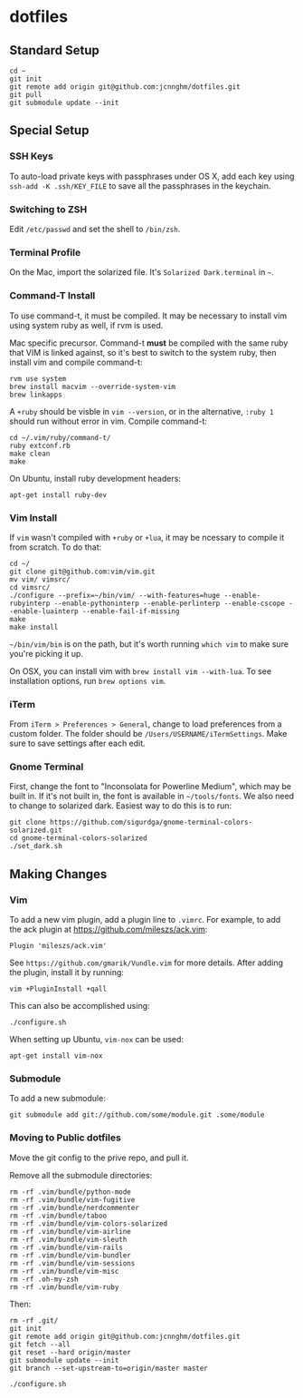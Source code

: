 dotfiles
========

## Standard Setup

    cd ~
    git init
    git remote add origin git@github.com:jcnnghm/dotfiles.git
    git pull
    git submodule update --init

## Special Setup

### SSH Keys

To auto-load private keys with passphrases under OS X, add each key using
`ssh-add -K .ssh/KEY_FILE` to save all the passphrases in the keychain.

### Switching to ZSH

Edit `/etc/passwd` and set the shell to `/bin/zsh`.

### Terminal Profile

On the Mac, import the solarized file.  It's `Solarized Dark.terminal` in `~`.

### Command-T Install

To use command-t, it must be compiled.  It may be necessary to install vim using system ruby as well, if rvm is used.

Mac specific precursor.  Command-t **must** be compiled with the same ruby that VIM is linked against, so it's best to
switch to the system ruby, then install vim and compile command-t:

    rvm use system
    brew install macvim --override-system-vim
    brew linkapps

A `+ruby` should be visble in `vim --version`, or in the alternative, `:ruby 1` should run without error in vim.
Compile command-t:

    cd ~/.vim/ruby/command-t/
    ruby extconf.rb
    make clean
    make

On Ubuntu, install ruby development headers:

    apt-get install ruby-dev

### Vim Install

If `vim` wasn't compiled with `+ruby` or `+lua`, it may be ncessary to compile it from scratch.  To do that:

    cd ~/
    git clone git@github.com:vim/vim.git
    mv vim/ vimsrc/
    cd vimsrc/
    ./configure --prefix=~/bin/vim/ --with-features=huge --enable-rubyinterp --enable-pythoninterp --enable-perlinterp --enable-cscope --enable-luainterp --enable-fail-if-missing
    make
    make install

`~/bin/vim/bin` is on the path, but it's worth running `which vim` to make sure you're picking it up.

On OSX, you can install vim with `brew install vim --with-lua`.  To see installation options, run `brew options vim`.

### iTerm

From `iTerm > Preferences > General`, change to load preferences from a custom folder.  The folder should be `/Users/USERNAME/iTermSettings`.  Make sure to save settings after each edit.

### Gnome Terminal

First, change the font to "Inconsolata for Powerline Medium", which may be built in.  If it's not built in, the font is available in `~/tools/fonts`.  We also need to change to solarized dark.  Easiest way to do this is to run:

    git clone https://github.com/sigurdga/gnome-terminal-colors-solarized.git
    cd gnome-terminal-colors-solarized
    ./set_dark.sh

## Making Changes

### Vim

To add a new vim plugin, add a plugin line to `.vimrc`.  For example, to add
the ack plugin at https://github.com/mileszs/ack.vim:

    Plugin 'mileszs/ack.vim'

See `https://github.com/gmarik/Vundle.vim` for more details.  After adding the
plugin, install it by running:

    vim +PluginInstall +qall

This can also be accomplished using:

    ./configure.sh

When setting up Ubuntu, `vim-nox` can be used:

    apt-get install vim-nox

### Submodule

To add a new submodule:

    git submodule add git://github.com/some/module.git .some/module

### Moving to Public dotfiles

Move the git config to the prive repo, and pull it.

Remove all the submodule directories:

    rm -rf .vim/bundle/python-mode
    rm -rf .vim/bundle/vim-fugitive
    rm -rf .vim/bundle/nerdcommenter
    rm -rf .vim/bundle/taboo
    rm -rf .vim/bundle/vim-colors-solarized
    rm -rf .vim/bundle/vim-airline
    rm -rf .vim/bundle/vim-sleuth
    rm -rf .vim/bundle/vim-rails
    rm -rf .vim/bundle/vim-bundler
    rm -rf .vim/bundle/vim-sessions
    rm -rf .vim/bundle/vim-misc
    rm -rf .oh-my-zsh
    rm -rf .vim/bundle/vim-ruby

Then:

    rm -rf .git/
    git init
    git remote add origin git@github.com:jcnnghm/dotfiles.git
    git fetch --all
    git reset --hard origin/master
    git submodule update --init
    git branch --set-upstream-to=origin/master master

    ./configure.sh
